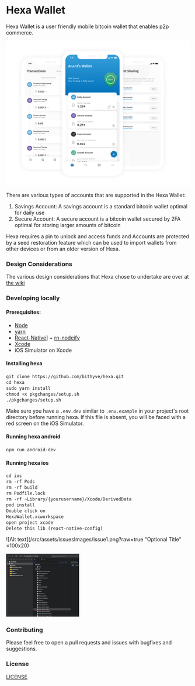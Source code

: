 # Hexa Wallet

Hexa Wallet is a user friendly mobile bitcoin wallet that enables p2p commerce.

![Hexa Wallet](hexa.png)
   
There are various types of accounts that are supported in the Hexa Wallet:

1. Savings Account: A savings account is a standard bitcoin wallet optimal for daily use
2. Secure Account: A secure account is a bitcoin wallet secured by 2FA optimal for storing larger amounts of bitcoin  
   
Hexa requires a pin to unlock and access funds and Accounts are protected by a seed restoration feature which can be used to import wallets from other devices or from an older version of Hexa.

### Design Considerations

The various design considerations that Hexa chose to undertake are over at [the wiki](https://github.com/thecryptobee/Hexa-Wallet/wiki/Design-Considerations)

### Developing locally

#### Prerequisites:
- [Node](https://nodejs.org/en/)
- [yarn](https://www.npmjs.com/package/yarn)
- [React-Native](https://www.npmjs.com/package/react-native)] + [rn-nodeify](https://www.npmjs.com/package/rn-nodeify)
- [Xcode](https://developer.apple.com/xcode/)
- iOS Simulator on Xcode

#### Installing hexa
```
git clone https://github.com/bithyve/hexa.git
cd hexa
sudo yarn install
chmod +x pkgchanges/setup.sh
./pkgchanges/setup.sh
```

Make sure you have a `.env.dev` similar to `.env.example` in your project's root directory before running hexa. If this file is absent, you will be faced with a red screen on the iOS Simulator.

#### Running hexa android
```
npm run android-dev
```
     
#### Running hexa ios    
            
```
cd ios
rm -rf Pods
rm -rf build   
rm Podfile.lock 
rm -rf ~Library/{yourusername}/Xcode/DerivedData
pod install      
Double click on 
HexaWallet.xcworkspace   
open project xcode 
Delete this lib (react-native-config)
```      
![Alt text](/src/assets/issuesImages/issue1.png?raw=true  "Optional Title" =100x20)
<!-- ![Alt text](/../HelpingIssues/src/assets/issuesImages/issue1.png?raw=true "OptionalTitle") -->   
<!-- 
<img src="https://github.com/bithyve/hexa/tree/HelpingIssues/src/assets/issuesImages/issue1.png">   -->   
<img src="/src/assets/issuesImages/issue1.png" height="50%" width="200">       
 
     
            

### Contributing
Please feel free to open a pull requests and issues with bugfixes and suggestions.
  
### License  
[LICENSE](LICENSE)
